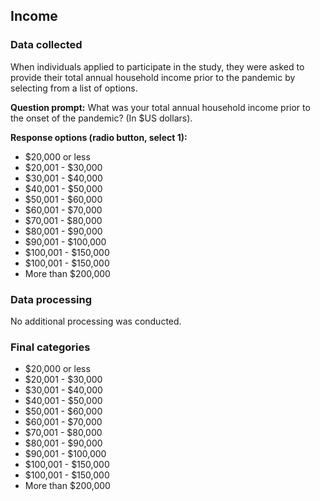 ## Income  

### Data collected     

When individuals applied to participate in the study, they were asked to provide
their total annual household income prior to the pandemic by selecting from a 
list of options.    

**Question prompt:** What was your total annual household income prior to the 
onset of the pandemic? (In $US dollars).   

**Response options (radio button, select 1):**    

- \$20,000 or less  
- \$20,001 - \$30,000   
- \$30,001 - \$40,000  
- \$40,001 - \$50,000  
- \$50,001 - \$60,000  
- \$60,001 - \$70,000  
- \$70,001 - \$80,000  
- \$80,001 - \$90,000  
- \$90,001 - \$100,000  
- \$100,001 - \$150,000  
- \$100,001 - \$150,000  
- More than \$200,000  



### Data processing  

No additional processing was conducted.  


### Final categories  

- \$20,000 or less  
- \$20,001 - \$30,000   
- \$30,001 - \$40,000  
- \$40,001 - \$50,000  
- \$50,001 - \$60,000  
- \$60,001 - \$70,000  
- \$70,001 - \$80,000  
- \$80,001 - \$90,000  
- \$90,001 - \$100,000  
- \$100,001 - \$150,000  
- \$100,001 - \$150,000  
- More than \$200,000  


